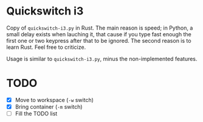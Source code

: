 # Quickswitch i3

Copy of `quickswitch-i3.py` in Rust. The main reason is speed; in Python, a
small delay exists when lauching it, that cause if you type fast enough the
first one or two keypress after that to be ignored. The second reason is to
learn Rust. Feel free to criticize.

Usage is similar to `quickswitch-i3.py`, minus the non-implemented features.

# TODO
- [x] Move to workspace (`-w` switch)
- [x] Bring container (`-m` switch)
- [ ] Fill the TODO list

